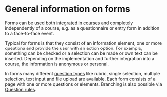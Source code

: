 # General information on forms

Forms can be used both [integrated in courses](Forms_in_Courses.md) and completely independently of a course, e.g. as a questionnaire or entry form in addition to a face-to-face event.

Typical for forms is that they consist of an information element, one or more questions and provide the user with an action option. For example, something can be checked or a selection can be made or own text can be inserted. Depending on the implementation and further integration into a course, the information is anonymous or personal.

In forms many different [question types](../learningresources/Form_editor_Questionnaire_editor.md) like rubric, single selection, multiple selection, text input and file upload are available. Each form consists of a page with one or more questions or elements. Branching is also possible via [Question rules](Question_rules.md).



